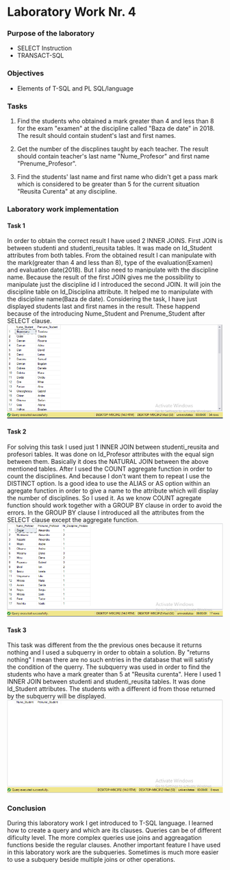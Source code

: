 # Laboratory Work Nr. 4

### Purpose of the laboratory
* SELECT Instruction
* TRANSACT-SQL

### Objectives
* Elements of T-SQL and PL SQL/language

### Tasks
1. Find the students who obtained a mark greater than 4 and less than 8 for the exam "examen" at the discipline called "Baza de date" in 2018. The result should contain student's last and first names.  
    
2. Get the number of the discplines taught by each teacher. The result should contain teacher's last name "Nume_Profesor" and first name "Prenume_Profesor".

3. Find the students' last name and first name who didn't get a pass mark which is considered to be greater than 5 for the сurrent situation "Reusita Curenta" at any discipline.   

### Laboratory work implementation

#### Task 1
In order to obtain the correct result I have used 2 INNER JOINS. First JOIN is between studenti and studenti_reusita tables. It was made on Id_Student attributes from both tables. From the obtained result I can manipulate with the mark(greater than 4 and less than 8), type of the evaluation(Examen) and evaluation date(2018). But I also need to manipulate with the discipline name. Because the result of the first JOIN gives me the possibility to manipulate just the discipline id I introduced the second JOIN. It will join the discipline table on Id_Disciplina attribute. It helped me to manipulate with the discipline name(Baza de date). Considering the task, I have just displayed students last and first names in the result. These happend because of the introducing Nume_Student and Prenume_Student after SELECT clause.
![Task 1](https://github.com/Rossnerr/Data-Base/blob/master/DB_Lab.4/Screens/Task1.PNG)

#### Task 2
For solving this task I used just 1 INNER JOIN between studenti_reusita and profesori tables. It was done on Id_Profesor attributes with the equal sign between them. Basically it does the NATURAL JOIN between the above mentioned tables. After I used the COUNT aggregate function in order to count the disciplines. And because I don't want them to repeat I use the DISTINCT option. Is a good idea to use the ALIAS or AS option within an agregate function in order to give a name to the attribute which will display the number of disciplines. So I used it. As we know COUNT agregate function should work together with a GROUP BY clause in order to avoid the errors. In the GROUP BY clause I introduced all the attributes from the SELECT clause except the aggregate function. 
![Task 2](https://github.com/Rossnerr/Data-Base/blob/master/DB_Lab.4/Screens/Task2.PNG)

#### Task 3
This task was different from the the previous ones because it returns nothing and I used a subquerry in order to obtain a solution. By "returns nothing" I mean there are no such entries in the database that will satisfy the condition of the querry. The subquerry was used in order to find the students who have a mark greater than 5 at "Reusita curenta". Here I used 1 INNER JOIN between studenti and studenti_reusita tables. It was done Id_Student attributes. The students with a different id from those returned by the subquerry will be displayed.
![Task 3](https://github.com/Rossnerr/Data-Base/blob/master/DB_Lab.4/Screens/Task3.PNG)


### Conclusion
During this laboratory work I get introduced to T-SQL language. I learned how to create a query and which are its clauses. Queries can be of different dificulty level. The more complex queries use joins and aggreagation functions beside the regular clauses. Another important feature I have used in this laboratory work are the subqueries. Sometimes is much more easier to use a subquery beside multiple joins or other operations.  
